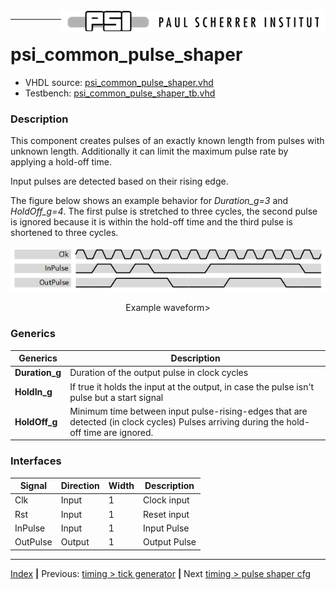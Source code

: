 <img align="right" src="../psi_logo.png">

***
# psi_common_pulse_shaper

- VHDL source: [psi_common_pulse_shaper.vhd](../../hdl/psi_common_pulse_shaper.vhd)
- Testbench: [psi_common_pulse_shaper_tb.vhd](../../testbench/psi_common_pulse_shaper_tb/psi_common_pulse_shaper_tb.vhd)

### Description

This component creates pulses of an exactly known length from pulses with unknown length. Additionally it can limit the maximum pulse rate by applying a hold-off time.

Input pulses are detected based on their rising edge.

The figure below shows an example behavior for *Duration\_g=3* and *HoldOff\_g=4*. The first pulse is stretched to three cycles, the second pulse is ignored because it is within the hold-off time and the third pulse is shortened to three cycles.

<p align="center">
<img src="ch6_4_fig11.png">
</p>
<p align="center"> Example waveform> </p>

### Generics
Generics        | Description
----------------|--------------
**Duration\_g** | Duration of the output pulse in clock cycles  
**HoldIn\_g**   |If true it holds the input at the output, in case the pulse isn't pulse but a start signal
**HoldOff\_g** | Minimum time between input pulse-rising-edges that are detected (in clock cycles) Pulses arriving during the hold-off time are ignored.

### Interfaces

Signal    |Direction  |Width  |Description
----------|-----------|-------|--------------
Clk       |Input      |1      |Clock input
Rst       |Input      |1      |Reset input
InPulse   |Input      |1      |Input Pulse
OutPulse  |Output     |1      |Output Pulse

***
[Index](../psi_common_index.md) **|** Previous: [timing > tick generator](../ch6_timing/ch6_3_tick_generator.md) **|** Next [timing > pulse shaper cfg](../ch6_timing/ch6_5_pulse_shaper_cfg.md)
